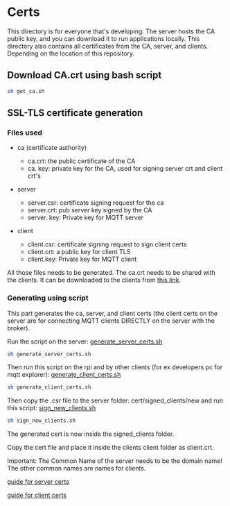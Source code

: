 # Certs

This directory is for everyone that's developing.
The server hosts the CA public key, and you can download it to run applications locally.
This directory also contains all certificates from the CA, server, and clients. Depending on the location of this repository.

## Download CA.crt using bash script

```sh
sh get_ca.sh
```

## SSL-TLS certificate generation

### Files used

- ca (certificate authority)
  - ca.crt: the public certificate of the CA
  - ca. key: private key for the CA, used for signing server crt and client crt's

- server
  - server.csr: certificate signing request for the ca
  - server.crt: pub server key signed by the CA
  - server. key: Private key for MQTT server

- client
  - client.csr: certificate signing request to sign client certs
  - client.crt: a public key for client TLS
  - client.key: Private key for MQTT client

All those files needs to be generated. The ca.crt needs to be shared with the clients.
It can be downloaded to the clients from [this link](https://lannootree.devbitapp.be/ca.crt).

### Generating using script

This part generates the ca, server, and client certs (the client certs on the server are for connecting MQTT clients DIRECTLY on the server with the broker).

Run the script on the server: [generate_server_certs.sh](generate_server_certs.sh)

```bash
sh generate_server_certs.sh
```

Then run this script on the rpi and by other clients (for ex developers pc for mqtt explorer): [generate_client_certs.sh](generate_client_certs.sh)

```bash
sh generate_client_certs.sh
```

Then copy the .csr file to the server folder: cert/signed_clients/new and run this script: [sign_new_clients.sh](sign_new_clients.sh)

```bash
sh sign_new_clients.sh
```

The generated cert is now inside the signed_clients folder.

Copy the cert file and place it inside the clients client folder as client.crt.

Important: The Common Name of the server needs to be the domain name! The other common names are names for clients.

[guide for server certs](http://www.steves-internet-guide.com/mosquitto-tls/)

[guide for client certs](http://www.steves-internet-guide.com/creating-and-using-client-certificates-with-mqtt-and-mosquitto/)
